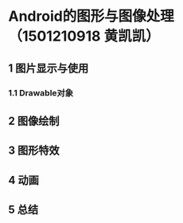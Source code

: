 # Android的图形与图像处理（1501210918 黄凯凯）




## 1 图片显示与使用

### 1.1 Drawable对象

### 





## 2 图像绘制

## 3 图形特效

## 4 动画

## 5 总结















